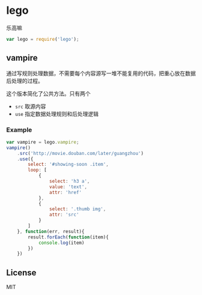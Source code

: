# lego
乐高嘛
```js
var lego = require('lego');
```

## vampire
通过写规则处理数据，不需要每个内容源写一堆不能复用的代码，把重心放在数据后处理的过程。

这个版本简化了公共方法。只有两个
- `src` 取源内容
- `use` 指定数据处理规则和后处理逻辑

### Example
```js
var vampire = lego.vampire;
vampire()
    .src('http://movie.douban.com/later/guangzhou')
    .use({
        select: '#showing-soon .item',
        loop: [
            {
                select: 'h3 a',
                value: 'text',
                attr: 'href'
            },
            {
                select: '.thumb img',
                attr: 'src'
            }
        ]
    }, function(err, result){
        result.forEach(function(item){
            console.log(item)
        })
    })
```


## License
MIT
